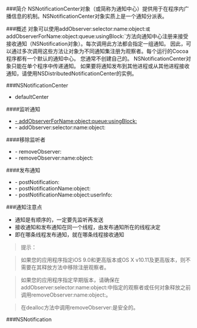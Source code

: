 ###简介
NSNotificationCenter对象（或简称为通知中心）提供用于在程序内广播信息的机制。NSNotificationCenter对象实质上是一个通知分派表。

###概述
对象可以使用addObserver:selector:name:object:`或`addObserverForName:object:queue:usingBlock:`方法向通知中心注册来接受接收通知（NSNotification对象）。每次调用此方法都会指定一组通知。 因此，可以通过多次调用这些方法让对象为不同通知集注册为观察者。每个运行的Cocoa程序都有一个默认的通知中心。 您通常不创建自己的。 NSNotificationCenter对象只能在单个程序中传递通知。 如果要将通知发布到其他进程或从其他进程接收通知，请使用NSDistributedNotificationCenter的实例。

###NSNotificationCenter
- defaultCenter

####监听通知
- [\- addObserverForName:object:queue:usingBlock:](./监听者管理.md#m1)
- \- addObserver:selector:name:object:

####移除监听者
- \- removeObserver:
- \- removeObserver:name:object:

####发布通知
- \- postNotification:
- \- postNotificationName:object:
- \- postNotificationName:object:userInfo:

###通知注意点
- 通知是有顺序的，一定要先监听再发送
- 接收通知和发布通知在同一个线程，由发布通知所在的线程决定
- 即在哪条线程发布通知，就在哪条线程接收通知


> 提示：

> 如果您的应用程序指定iOS 9.0和更高版本或OS X v10.11及更高版本，则不需要在其释放方法中移除注册观察者。

> 如果您的应用程序指定早期版本，请确保在addObserver:selector:name:object:中指定的观察者或任何对象释放之前调用removeObserver:name:object:。

> 在dealloc方法中调用removeObserver:是安全的。


###NSNotification


